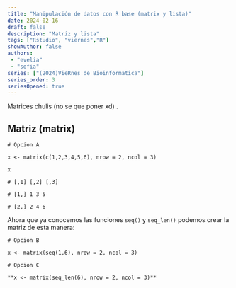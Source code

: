 ```yaml
---
title: "Manipulación de datos con R base (matrix y lista)"
date: 2024-02-16
draft: false
description: "Matriz y lista"
tags: ["Rstudio", "viernes","R"]
showAuthor: false
authors:
 - "evelia"
 - "sofia"
series: ["(2024)VieRnes de Bioinformatica"]
series_order: 3
seriesOpened: true
---
```


Matrices chulis (no se que poner xd) .

## **Matriz (matrix)**

```         
# Opcion A

x <- matrix(c(1,2,3,4,5,6), nrow = 2, ncol = 3)

x

# [,1] [,2] [,3]

# [1,] 1 3 5

# [2,] 2 4 6

```
Ahora que ya conocemos las funciones `seq()` y `seq_len()` podemos crear la matriz de esta manera:

```         
# Opcion B

x <- matrix(seq(1,6), nrow = 2, ncol = 3)

# Opcion C

**x <- matrix(seq_len(6), nrow = 2, ncol = 3)**

```